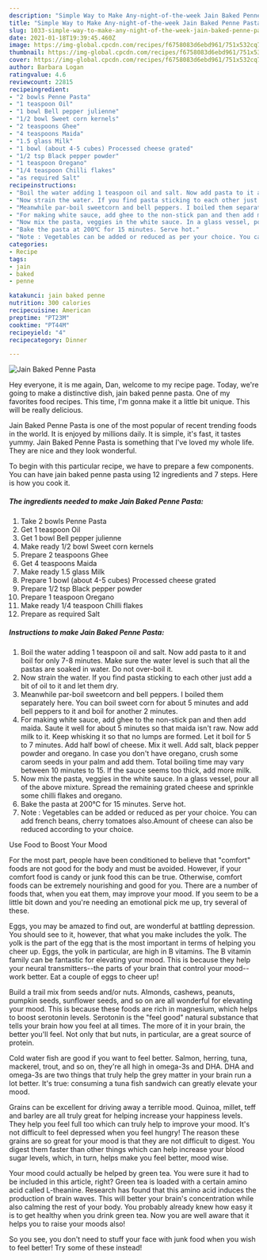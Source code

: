 ```yaml
---
description: "Simple Way to Make Any-night-of-the-week Jain Baked Penne Pasta"
title: "Simple Way to Make Any-night-of-the-week Jain Baked Penne Pasta"
slug: 1033-simple-way-to-make-any-night-of-the-week-jain-baked-penne-pasta
date: 2021-01-18T19:39:45.460Z
image: https://img-global.cpcdn.com/recipes/f6758083d6ebd961/751x532cq70/jain-baked-penne-pasta-recipe-main-photo.jpg
thumbnail: https://img-global.cpcdn.com/recipes/f6758083d6ebd961/751x532cq70/jain-baked-penne-pasta-recipe-main-photo.jpg
cover: https://img-global.cpcdn.com/recipes/f6758083d6ebd961/751x532cq70/jain-baked-penne-pasta-recipe-main-photo.jpg
author: Barbara Logan
ratingvalue: 4.6
reviewcount: 22815
recipeingredient:
- "2 bowls Penne Pasta"
- "1 teaspoon Oil"
- "1 bowl Bell pepper julienne"
- "1/2 bowl Sweet corn kernels"
- "2 teaspoons Ghee"
- "4 teaspoons Maida"
- "1.5 glass Milk"
- "1 bowl (about 4-5 cubes) Processed cheese grated"
- "1/2 tsp Black pepper powder"
- "1 teaspoon Oregano"
- "1/4 teaspoon Chilli flakes"
- "as required Salt"
recipeinstructions:
- "Boil the water adding 1 teaspoon oil and salt. Now add pasta to it and boil for only 7-8 minutes. Make sure the water level is such that all the pastas are soaked in water. Do not over-boil it."
- "Now strain the water. If you find pasta sticking to each other just add a bit of oil to it and let them dry."
- "Meanwhile par-boil sweetcorn and bell peppers. I boiled them separately here. You can boil sweet corn for about 5 minutes and add bell peppers to it and boil for another 2 minutes."
- "For making white sauce, add ghee to the non-stick pan and then add maida. Saute it well for about 5 minutes so that maida isn&#39;t raw. Now add milk to it. Keep whisking it so that no lumps are formed. Let it boil for 5 to 7 minutes. Add half bowl of cheese. Mix it well. Add salt, black pepper powder and oregano. In case you don&#39;t have oregano, crush some carom seeds in your palm and add them. Total boiling time may vary between 10 minutes to 15. If the sauce seems too thick, add more milk."
- "Now mix the pasta, veggies in the white sauce. In a glass vessel, pour all of the above mixture. Spread the remaining grated cheese and sprinkle some chilli flakes and oregano."
- "Bake the pasta at 200℃ for 15 minutes. Serve hot."
- "Note : Vegetables can be added or reduced as per your choice. You can add french beans, cherry tomatoes also.Amount of cheese can also be reduced according to your choice."
categories:
- Recipe
tags:
- jain
- baked
- penne

katakunci: jain baked penne 
nutrition: 300 calories
recipecuisine: American
preptime: "PT23M"
cooktime: "PT44M"
recipeyield: "4"
recipecategory: Dinner

---
```



![Jain Baked Penne Pasta](https://img-global.cpcdn.com/recipes/f6758083d6ebd961/751x532cq70/jain-baked-penne-pasta-recipe-main-photo.jpg)

Hey everyone, it is me again, Dan, welcome to my recipe page. Today, we're going to make a distinctive dish, jain baked penne pasta. One of my favorites food recipes. This time, I'm gonna make it a little bit unique. This will be really delicious.

Jain Baked Penne Pasta is one of the most popular of recent trending foods in the world. It is enjoyed by millions daily. It is simple, it's fast, it tastes yummy. Jain Baked Penne Pasta is something that I've loved my whole life. They are nice and they look wonderful.




To begin with this particular recipe, we have to prepare a few components. You can have jain baked penne pasta using 12 ingredients and 7 steps. Here is how you cook it.

<!--inarticleads1-->

##### The ingredients needed to make Jain Baked Penne Pasta:

1. Take 2 bowls Penne Pasta
1. Get 1 teaspoon Oil
1. Get 1 bowl Bell pepper julienne
1. Make ready 1/2 bowl Sweet corn kernels
1. Prepare 2 teaspoons Ghee
1. Get 4 teaspoons Maida
1. Make ready 1.5 glass Milk
1. Prepare 1 bowl (about 4-5 cubes) Processed cheese grated
1. Prepare 1/2 tsp Black pepper powder
1. Prepare 1 teaspoon Oregano
1. Make ready 1/4 teaspoon Chilli flakes
1. Prepare as required Salt




<!--inarticleads2-->

##### Instructions to make Jain Baked Penne Pasta:

1. Boil the water adding 1 teaspoon oil and salt. Now add pasta to it and boil for only 7-8 minutes. Make sure the water level is such that all the pastas are soaked in water. Do not over-boil it.
1. Now strain the water. If you find pasta sticking to each other just add a bit of oil to it and let them dry.
1. Meanwhile par-boil sweetcorn and bell peppers. I boiled them separately here. You can boil sweet corn for about 5 minutes and add bell peppers to it and boil for another 2 minutes.
1. For making white sauce, add ghee to the non-stick pan and then add maida. Saute it well for about 5 minutes so that maida isn&#39;t raw. Now add milk to it. Keep whisking it so that no lumps are formed. Let it boil for 5 to 7 minutes. Add half bowl of cheese. Mix it well. Add salt, black pepper powder and oregano. In case you don&#39;t have oregano, crush some carom seeds in your palm and add them. Total boiling time may vary between 10 minutes to 15. If the sauce seems too thick, add more milk.
1. Now mix the pasta, veggies in the white sauce. In a glass vessel, pour all of the above mixture. Spread the remaining grated cheese and sprinkle some chilli flakes and oregano.
1. Bake the pasta at 200℃ for 15 minutes. Serve hot.
1. Note : Vegetables can be added or reduced as per your choice. You can add french beans, cherry tomatoes also.Amount of cheese can also be reduced according to your choice.




Use Food to Boost Your Mood


For the most part, people have been conditioned to believe that "comfort" foods are not good for the body and must be avoided. However, if your comfort food is candy or junk food this can be true. Otherwise, comfort foods can be extremely nourishing and good for you. There are a number of foods that, when you eat them, may improve your mood. If you seem to be a little bit down and you're needing an emotional pick me up, try several of these.

Eggs, you may be amazed to find out, are wonderful at battling depression. You should see to it, however, that what you make includes the yolk. The yolk is the part of the egg that is the most important in terms of helping you cheer up. Eggs, the yolk in particular, are high in B vitamins. The B vitamin family can be fantastic for elevating your mood. This is because they help your neural transmitters--the parts of your brain that control your mood--work better. Eat a couple of eggs to cheer up!

Build a trail mix from seeds and/or nuts. Almonds, cashews, peanuts, pumpkin seeds, sunflower seeds, and so on are all wonderful for elevating your mood. This is because these foods are rich in magnesium, which helps to boost serotonin levels. Serotonin is the "feel good" natural substance that tells your brain how you feel at all times. The more of it in your brain, the better you'll feel. Not only that but nuts, in particular, are a great source of protein.

Cold water fish are good if you want to feel better. Salmon, herring, tuna, mackerel, trout, and so on, they're all high in omega-3s and DHA. DHA and omega-3s are two things that truly help the grey matter in your brain run a lot better. It's true: consuming a tuna fish sandwich can greatly elevate your mood. 

Grains can be excellent for driving away a terrible mood. Quinoa, millet, teff and barley are all truly great for helping increase your happiness levels. They help you feel full too which can truly help to improve your mood. It's not difficult to feel depressed when you feel hungry! The reason these grains are so great for your mood is that they are not difficult to digest. You digest them faster than other things which can help increase your blood sugar levels, which, in turn, helps make you feel better, mood wise.

Your mood could actually be helped by green tea. You were sure it had to be included in this article, right? Green tea is loaded with a certain amino acid called L-theanine. Research has found that this amino acid induces the production of brain waves. This will better your brain's concentration while also calming the rest of your body. You probably already knew how easy it is to get healthy when you drink green tea. Now you are well aware that it helps you to raise your moods also!

So you see, you don't need to stuff your face with junk food when you wish to feel better! Try some of these instead!

